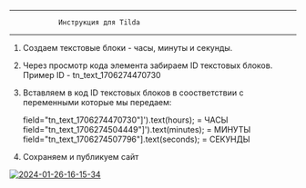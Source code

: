 ------------------------------------------------------
                Инструкция для Tilda
------------------------------------------------------

1. Создаем текстовые блоки - часы, минуты и секунды.

2. Через просмотр кода элемента забираем ID текстовых блоков.
   Пример ID - tn_text_1706274470730

4. Вставляем в код ID текстовых блоков в соостветствии с переменными которые мы передаем:
   
   field="tn_text_1706274470730"]').text(hours); = ЧАСЫ
   field="tn_text_1706274504449"]').text(minutes); = МИНУТЫ
   field="tn_text_1706274507796"].text(seconds); = СЕКУНДЫ

4. Сохраняем и публикуем сайт


<a href="https://imgbb.com/"><img src="https://i.ibb.co/FJqkmzP/2024-01-26-16-15-34.gif" alt="2024-01-26-16-15-34" border="0"></a>
